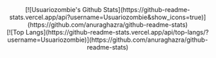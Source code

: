  <center>[![Usuariozombie's Github Stats](https://github-readme-stats.vercel.app/api?username=Usuariozombie&show_icons=true)](https://github.com/anuraghazra/github-readme-stats)</center>

<center>[![Top Langs](https://github-readme-stats.vercel.app/api/top-langs/?username=Usuariozombie)](https://github.com/anuraghazra/github-readme-stats)</center>
